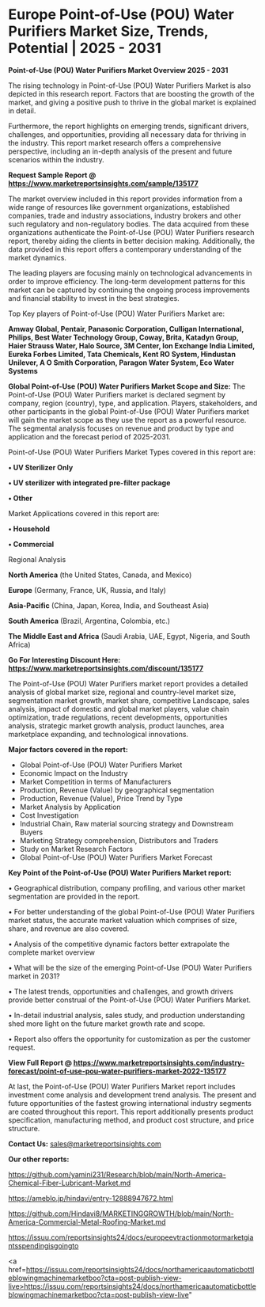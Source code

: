 # Europe Point-of-Use (POU) Water Purifiers Market Size, Trends, Potential | 2025 - 2031

<Strong> Point-of-Use (POU) Water Purifiers Market Overview 2025 - 2031</strong>

The rising technology in Point-of-Use (POU) Water Purifiers Market is also depicted in this research report. Factors that are boosting the growth of the market, and giving a positive push to thrive in the global market is explained in detail.

Furthermore, the report highlights on emerging trends, significant drivers, challenges, and opportunities, providing all necessary data for thriving in the industry. This report market research offers a comprehensive perspective, including an in-depth analysis of the present and future scenarios within the industry.

<strong>Request Sample Report @ <a href=https://www.marketreportsinsights.com/sample/135177>https://www.marketreportsinsights.com/sample/135177</a></strong>

The market overview included in this report provides information from a wide range of resources like government organizations, established companies, trade and industry associations, industry brokers and other such regulatory and non-regulatory bodies. The data acquired from these organizations authenticate the Point-of-Use (POU) Water Purifiers research report, thereby aiding the clients in better decision making. Additionally, the data provided in this report offers a contemporary understanding of the market dynamics.

The leading players are focusing mainly on technological advancements in order to improve efficiency. The long-term development patterns for this market can be captured by continuing the ongoing process improvements and financial stability to invest in the best strategies.

Top Key players of Point-of-Use (POU) Water Purifiers Market are:

<strong>Amway Global, Pentair, Panasonic Corporation, Culligan International, Philips, Best Water Technology Group, Coway, Brita, Katadyn Group, Haier Strauss Water, Halo Source, 3M Center, Ion Exchange India Limited, Eureka Forbes Limited, Tata Chemicals, Kent RO System, Hindustan Unilever, A O Smith Corporation, Paragon Water System, Eco Water Systems</strong>

<strong><b>Global Point-of-Use (POU) Water Purifiers Market Scope and Size:</b></strong>
The Point-of-Use (POU) Water Purifiers market is declared segment by company, region (country), type, and application. Players, stakeholders, and other participants in the global Point-of-Use (POU) Water Purifiers market will gain the market scope as they use the report as a powerful resource. The segmental analysis focuses on revenue and product by type and application and the forecast period of 2025-2031.

Point-of-Use (POU) Water Purifiers Market Types covered in this report are:

<strong>• UV Sterilizer Only

• UV sterilizer with integrated pre-filter package

• Other</strong>

Market Applications covered in this report are:

<strong>• Household

• Commercial</strong> 

Regional Analysis

<strong>North America</strong> (the United States, Canada, and Mexico)

<strong>Europe</strong> (Germany, France, UK, Russia, and Italy)

<strong>Asia-Pacific</strong> (China, Japan, Korea, India, and Southeast Asia)

<strong>South America</strong> (Brazil, Argentina, Colombia, etc.)

<strong>The Middle East and Africa</strong> (Saudi Arabia, UAE, Egypt, Nigeria, and South Africa)

<strong>Go For Interesting Discount Here: <a href=https://www.marketreportsinsights.com/discount/135177>https://www.marketreportsinsights.com/discount/135177</a></strong>

The Point-of-Use (POU) Water Purifiers market report provides a detailed analysis of global market size, regional and country-level market size, segmentation market growth, market share, competitive Landscape, sales analysis, impact of domestic and global market players, value chain optimization, trade regulations, recent developments, opportunities analysis, strategic market growth analysis, product launches, area marketplace expanding, and technological innovations.

<strong><b>Major factors covered in the report:</b></strong>
<ul>
  <li>Global Point-of-Use (POU) Water Purifiers Market </li>
  <li>Economic Impact on the Industry</li>
  <li>Market Competition in terms of Manufacturers</li>
  <li>Production, Revenue (Value) by geographical segmentation</li>
  <li>Production, Revenue (Value), Price Trend by Type</li>
  <li>Market Analysis by Application</li>
  <li>Cost Investigation</li>
  <li>Industrial Chain, Raw material sourcing strategy and Downstream Buyers</li>
  <li>Marketing Strategy comprehension, Distributors and Traders</li>
  <li>Study on Market Research Factors</li>
  <li>Global Point-of-Use (POU) Water Purifiers Market Forecast</li>
</ul>

<strong><b>Key Point of the Point-of-Use (POU) Water Purifiers Market report:</b></strong>

• Geographical distribution, company profiling, and various other market segmentation are provided in the report.

• For better understanding of the global Point-of-Use (POU) Water Purifiers market status, the accurate market valuation which comprises of size, share, and revenue are also covered.

• Analysis of the competitive dynamic factors better extrapolate the complete market overview

• What will be the size of the emerging Point-of-Use (POU) Water Purifiers market in 2031?

• The latest trends, opportunities and challenges, and growth drivers provide better construal of the Point-of-Use (POU) Water Purifiers Market.

• In-detail industrial analysis, sales study, and production understanding shed more light on the future market growth rate and scope.

• Report also offers the opportunity for customization as per the customer request.

<strong><b>View Full Report @ <a href=https://www.marketreportsinsights.com/industry-forecast/point-of-use-pou-water-purifiers-market-2022-135177>https://www.marketreportsinsights.com/industry-forecast/point-of-use-pou-water-purifiers-market-2022-135177</a></b></strong>


At last, the Point-of-Use (POU) Water Purifiers Market report includes investment come analysis and development trend analysis. The present and future opportunities of the fastest growing international industry segments are coated throughout this report. This report additionally presents product specification, manufacturing method, and product cost structure, and price structure.

<strong>Contact Us:</strong>
sales@marketreportsinsights.com

<strong>Our other reports:</strong>

<a href=https://github.com/yamini231/Research/blob/main/North-America-Chemical-Fiber-Lubricant-Market.md>https://github.com/yamini231/Research/blob/main/North-America-Chemical-Fiber-Lubricant-Market.md</a>

<a href=https://ameblo.jp/hindavi/entry-12888947672.html>https://ameblo.jp/hindavi/entry-12888947672.html</a>

<a href=https://github.com/Hindavi8/MARKETINGGROWTH/blob/main/North-America-Commercial-Metal-Roofing-Market.md>https://github.com/Hindavi8/MARKETINGGROWTH/blob/main/North-America-Commercial-Metal-Roofing-Market.md</a>

<a href=https://issuu.com/reportsinsights24/docs/europeevtractionmotormarketgiantsspendingisgoingto>https://issuu.com/reportsinsights24/docs/europeevtractionmotormarketgiantsspendingisgoingto</a>

<a href=https://issuu.com/reportsinsights24/docs/northamericaautomaticbottleblowingmachinemarketboo?cta=post-publish-view-live>https://issuu.com/reportsinsights24/docs/northamericaautomaticbottleblowingmachinemarketboo?cta=post-publish-view-live</a>"

